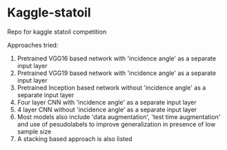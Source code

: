 # Kaggle-statoil
Repo for kaggle statoil competition

Approaches tried:

1. Pretrained VGG16 based network with 'incidence angle' as a separate input layer
2. Pretrained VGG19 based network with 'incidence angle' as a separate input layer
3. Pretrained Inception based network without 'incidence angle' as a separate input layer
4. Four layer CNN with 'incidence angle' as a separate input layer
5. 4 layer CNN without 'incidence angle' as a separate input layer
6. Most models also include 'data augmentation', 'test time augmentation' and use of pesudolabels to improve generalization in presence  of low sample size
7. A stacking based approach is also listed
